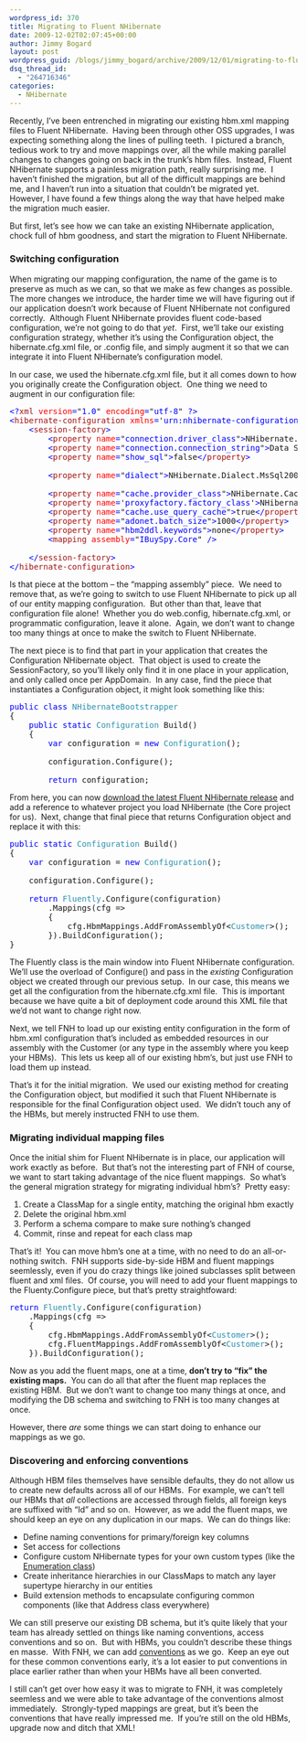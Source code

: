 ```yaml
---
wordpress_id: 370
title: Migrating to Fluent NHibernate
date: 2009-12-02T02:07:45+00:00
author: Jimmy Bogard
layout: post
wordpress_guid: /blogs/jimmy_bogard/archive/2009/12/01/migrating-to-fluent-nhibernate.aspx
dsq_thread_id:
  - "264716346"
categories:
  - NHibernate
---
```

Recently, I’ve been entrenched in migrating our existing hbm.xml mapping files to Fluent NHibernate.&#160; Having been through other OSS upgrades, I was expecting something along the lines of pulling teeth.&#160; I pictured a branch, tedious work to try and move mappings over, all the while making parallel changes to changes going on back in the trunk’s hbm files.&#160; Instead, Fluent NHibernate supports a painless migration path, really surprising me.&#160; I haven’t finished the migration, but all of the difficult mappings are behind me, and I haven’t run into a situation that couldn’t be migrated yet.&#160; However, I have found a few things along the way that have helped make the migration much easier.

But first, let’s see how we can take an existing NHibernate application, chock full of hbm goodness, and start the migration to Fluent NHibernate.

### Switching configuration

When migrating our mapping configuration, the name of the game is to preserve as much as we can, so that we make as few changes as possible.&#160; The more changes we introduce, the harder time we will have figuring out if our application doesn’t work because of Fluent NHibernate not configured correctly.&#160; Although Fluent NHibernate provides fluent code-based configuration, we’re not going to do that _yet_.&#160; First, we’ll take our existing configuration strategy, whether it’s using the Configuration object, the hibernate.cfg.xml file, or .config file, and simply augment it so that we can integrate it into Fluent NHibernate’s configuration model.

In our case, we used the hibernate.cfg.xml file, but it all comes down to how you originally create the Configuration object.&#160; One thing we need to augment in our configuration file:

<pre><span style="color: blue">&lt;?</span><span style="color: #a31515">xml </span><span style="color: red">version</span><span style="color: blue">=</span>"<span style="color: blue">1.0</span>" <span style="color: red">encoding</span><span style="color: blue">=</span>"<span style="color: blue">utf-8</span>" <span style="color: blue">?&gt;
&lt;</span><span style="color: #a31515">hibernate-configuration </span><span style="color: red">xmlns</span><span style="color: blue">=</span>'<span style="color: blue">urn:nhibernate-configuration-2.2</span>' <span style="color: blue">&gt;
    &lt;</span><span style="color: #a31515">session-factory</span><span style="color: blue">&gt;
        &lt;</span><span style="color: #a31515">property </span><span style="color: red">name</span><span style="color: blue">=</span>"<span style="color: blue">connection.driver_class</span>"<span style="color: blue">&gt;</span>NHibernate.Driver.SqlClientDriver<span style="color: blue">&lt;/</span><span style="color: #a31515">property</span><span style="color: blue">&gt;
        &lt;</span><span style="color: #a31515">property </span><span style="color: red">name</span><span style="color: blue">=</span>"<span style="color: blue">connection.connection_string</span>"<span style="color: blue">&gt;</span>Data Source=.sqlexpress;Initial Catalog=IBuySpy;Integrated Security=true<span style="color: blue">&lt;/</span><span style="color: #a31515">property</span><span style="color: blue">&gt;
        &lt;</span><span style="color: #a31515">property </span><span style="color: red">name</span><span style="color: blue">=</span>"<span style="color: blue">show_sql</span>"<span style="color: blue">&gt;</span>false<span style="color: blue">&lt;/</span><span style="color: #a31515">property</span><span style="color: blue">&gt;

        &lt;</span><span style="color: #a31515">property </span><span style="color: red">name</span><span style="color: blue">=</span>"<span style="color: blue">dialect</span>"<span style="color: blue">&gt;</span>NHibernate.Dialect.MsSql2005Dialect<span style="color: blue">&lt;/</span><span style="color: #a31515">property</span><span style="color: blue">&gt;

        &lt;</span><span style="color: #a31515">property </span><span style="color: red">name</span><span style="color: blue">=</span>"<span style="color: blue">cache.provider_class</span>"<span style="color: blue">&gt;</span>NHibernate.Caches.SysCache.SysCacheProvider,NHibernate.Caches.SysCache<span style="color: blue">&lt;/</span><span style="color: #a31515">property</span><span style="color: blue">&gt;
        &lt;</span><span style="color: #a31515">property </span><span style="color: red">name</span><span style="color: blue">=</span>'<span style="color: blue">proxyfactory.factory_class</span>'<span style="color: blue">&gt;</span>NHibernate.ByteCode.Castle.ProxyFactoryFactory, NHibernate.ByteCode.Castle<span style="color: blue">&lt;/</span><span style="color: #a31515">property</span><span style="color: blue">&gt;
        &lt;</span><span style="color: #a31515">property </span><span style="color: red">name</span><span style="color: blue">=</span>"<span style="color: blue">cache.use_query_cache</span>"<span style="color: blue">&gt;</span>true<span style="color: blue">&lt;/</span><span style="color: #a31515">property</span><span style="color: blue">&gt;
        &lt;</span><span style="color: #a31515">property </span><span style="color: red">name</span><span style="color: blue">=</span>"<span style="color: blue">adonet.batch_size</span>"<span style="color: blue">&gt;</span>1000<span style="color: blue">&lt;/</span><span style="color: #a31515">property</span><span style="color: blue">&gt;
        &lt;</span><span style="color: #a31515">property </span><span style="color: red">name</span><span style="color: blue">=</span>"<span style="color: blue">hbm2ddl.keywords</span>"<span style="color: blue">&gt;</span>none<span style="color: blue">&lt;/</span><span style="color: #a31515">property</span><span style="color: blue">&gt;
        &lt;</span><span style="color: #a31515">mapping </span><span style="color: red">assembly</span><span style="color: blue">=</span>"<span style="color: blue">IBuySpy.Core</span>" <span style="color: blue">/&gt;

    &lt;/</span><span style="color: #a31515">session-factory</span><span style="color: blue">&gt;
&lt;/</span><span style="color: #a31515">hibernate-configuration</span><span style="color: blue">&gt;</span></pre>

[](http://11011.net/software/vspaste)Is that piece at the bottom – the “mapping assembly” piece.&#160; We need to remove that, as we’re going to switch to use Fluent NHibernate to pick up all of our entity mapping configuration.&#160; But other than that, leave that configuration file alone!&#160; Whether you do web.config, hibernate.cfg.xml, or programmatic configuration, leave it alone.&#160; Again, we don’t want to change too many things at once to make the switch to Fluent NHibernate.

The next piece is to find that part in your application that creates the Configuration NHibernate object.&#160; That object is used to create the SessionFactory, so you’ll likely only find it in one place in your application, and only called once per AppDomain.&#160; In any case, find the piece that instantiates a Configuration object, it might look something like this:

<pre><span style="color: blue">public class </span><span style="color: #2b91af">NHibernateBootstrapper
</span>{
    <span style="color: blue">public static </span><span style="color: #2b91af">Configuration </span>Build()
    {
        <span style="color: blue">var </span>configuration = <span style="color: blue">new </span><span style="color: #2b91af">Configuration</span>();

        configuration.Configure();

        <span style="color: blue">return </span>configuration;</pre>

[](http://11011.net/software/vspaste)

From here, you can now [download the latest Fluent NHibernate release](http://fluentnhibernate.org/downloads) and add a reference to whatever project you load NHibernate (the Core project for us).&#160; Next, change that final piece that returns Configuration object and replace it with this:

<pre><span style="color: blue">public static </span><span style="color: #2b91af">Configuration </span>Build()
{
    <span style="color: blue">var </span>configuration = <span style="color: blue">new </span><span style="color: #2b91af">Configuration</span>();

    configuration.Configure();

    <span style="color: blue">return </span><span style="color: #2b91af">Fluently</span>.Configure(configuration)
        .Mappings(cfg =&gt;
        {
            cfg.HbmMappings.AddFromAssemblyOf&lt;<span style="color: #2b91af">Customer</span>&gt;();
        }).BuildConfiguration();
}</pre>

[](http://11011.net/software/vspaste)

The Fluently class is the main window into Fluent NHibernate configuration.&#160; We’ll use the overload of Configure() and pass in the _existing_ Configuration object we created through our previous setup.&#160; In our case, this means we get all the configuration from the hibernate.cfg.xml file.&#160; This is important because we have quite a bit of deployment code around this XML file that we’d not want to change right now.

Next, we tell FNH to load up our existing entity configuration in the form of hbm.xml configuration that’s included as embedded resources in our assembly with the Customer (or any type in the assembly where you keep your HBMs).&#160; This lets us keep all of our existing hbm’s, but just use FNH to load them up instead.

That’s it for the initial migration.&#160; We used our existing method for creating the Configuration object, but modified it such that Fluent NHibernate is responsible for the final Configuration object used.&#160; We didn’t touch any of the HBMs, but merely instructed FNH to use them.

### Migrating individual mapping files

Once the initial shim for Fluent NHibernate is in place, our application will work exactly as before.&#160; But that’s not the interesting part of FNH of course, we want to start taking advantage of the nice fluent mappings.&#160; So what’s the general migration strategy for migrating individual hbm’s?&#160; Pretty easy:

  1. Create a ClassMap for a single entity, matching the original hbm exactly 
  2. Delete the original hbm.xml 
  3. Perform a schema compare to make sure nothing’s changed 
  4. Commit, rinse and repeat for each class map 

That’s it!&#160; You can move hbm’s one at a time, with no need to do an all-or-nothing switch.&#160; FNH supports side-by-side HBM and fluent mappings seemlessly, even if you do crazy things like joined subclasses split between fluent and xml files.&#160; Of course, you will need to add your fluent mappings to the Fluenty.Configure piece, but that’s pretty straightfoward:

<pre><span style="color: blue">return </span><span style="color: #2b91af">Fluently</span>.Configure(configuration)
    .Mappings(cfg =&gt;
    {
        cfg.HbmMappings.AddFromAssemblyOf&lt;<span style="color: #2b91af">Customer</span>&gt;();
        cfg.FluentMappings.AddFromAssemblyOf&lt;<span style="color: #2b91af">Customer</span>&gt;();
    }).BuildConfiguration();</pre>

[](http://11011.net/software/vspaste)

Now as you add the fluent maps, one at a time, **don’t try to “fix” the existing maps.**&#160; You can do all that after the fluent map replaces the existing HBM.&#160; But we don’t want to change too many things at once, and modifying the DB schema and switching to FNH is too many changes at once.

However, there _are_ some things we can start doing to enhance our mappings as we go.

### Discovering and enforcing conventions

Although HBM files themselves have sensible defaults, they do not allow us to create new defaults across all of our HBMs.&#160; For example, we can’t tell our HBMs that _all_ collections are accessed through fields, all foreign keys are suffixed with “Id” and so on.&#160; However, as we add the fluent maps, we should keep an eye on any duplication in our maps.&#160; We can do things like:

  * Define naming conventions for primary/foreign key columns
  * Set access for collections
  * Configure custom NHibernate types for your own custom types (like the [Enumeration class](http://elegantcode.com/2009/11/01/state-pattern-enumeration-class-and-fluent-nhibernate-oh-my/))
  * Create inheritance hierarchies in our ClassMaps to match any layer supertype hierarchy in our entities
  * Build extension methods to encapsulate configuring common components (like that Address class everywhere)

We can still preserve our existing DB schema, but it’s quite likely that your team has already settled on things like naming conventions, access conventions and so on.&#160; But with HBMs, you couldn’t describe these things en masse.&#160; With FNH, we can add [conventions](http://wiki.fluentnhibernate.org/Conventions) as we go.&#160; Keep an eye out for these common conventions early, it’s a lot easier to put conventions in place earlier rather than when your HBMs have all been converted.

I still can’t get over how easy it was to migrate to FNH, it was completely seemless and we were able to take advantage of the conventions almost immediately.&#160; Strongly-typed mappings are great, but it’s been the conventions that have really impressed me.&#160; If you’re still on the old HBMs, upgrade now and ditch that XML!